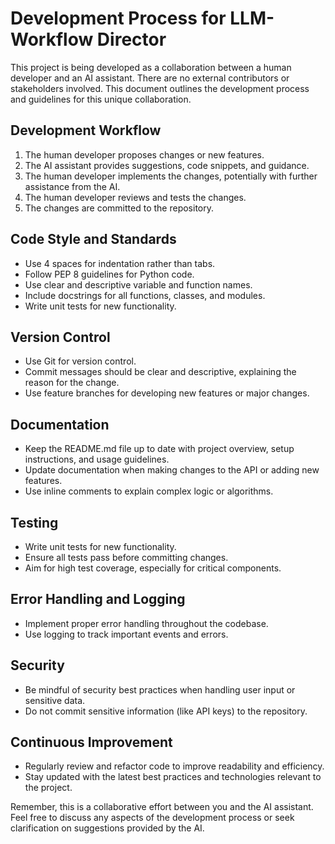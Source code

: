 # Development Process for LLM-Workflow Director

This project is being developed as a collaboration between a human developer and an AI assistant. There are no external contributors or stakeholders involved. This document outlines the development process and guidelines for this unique collaboration.

## Development Workflow

1. The human developer proposes changes or new features.
2. The AI assistant provides suggestions, code snippets, and guidance.
3. The human developer implements the changes, potentially with further assistance from the AI.
4. The human developer reviews and tests the changes.
5. The changes are committed to the repository.

## Code Style and Standards

* Use 4 spaces for indentation rather than tabs.
* Follow PEP 8 guidelines for Python code.
* Use clear and descriptive variable and function names.
* Include docstrings for all functions, classes, and modules.
* Write unit tests for new functionality.

## Version Control

* Use Git for version control.
* Commit messages should be clear and descriptive, explaining the reason for the change.
* Use feature branches for developing new features or major changes.

## Documentation

* Keep the README.md file up to date with project overview, setup instructions, and usage guidelines.
* Update documentation when making changes to the API or adding new features.
* Use inline comments to explain complex logic or algorithms.

## Testing

* Write unit tests for new functionality.
* Ensure all tests pass before committing changes.
* Aim for high test coverage, especially for critical components.

## Error Handling and Logging

* Implement proper error handling throughout the codebase.
* Use logging to track important events and errors.

## Security

* Be mindful of security best practices when handling user input or sensitive data.
* Do not commit sensitive information (like API keys) to the repository.

## Continuous Improvement

* Regularly review and refactor code to improve readability and efficiency.
* Stay updated with the latest best practices and technologies relevant to the project.

Remember, this is a collaborative effort between you and the AI assistant. Feel free to discuss any aspects of the development process or seek clarification on suggestions provided by the AI.
